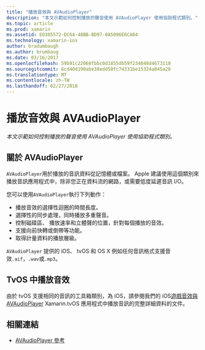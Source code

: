 ```yaml
---
title: "播放音效與 AVAudioPlayer"
description: "本文示範如何控制播放的聲音使用 AVAudioPlayer 使用協助程式類別。"
ms.topic: article
ms.prod: xamarin
ms.assetid: E0305572-DC64-48BB-BD97-0A5096E6CA04
ms.technology: xamarin-ios
author: bradumbaugh
ms.author: brumbaug
ms.date: 03/16/2017
ms.openlocfilehash: 59b91c22060fbbc0d1855db59f234048d4673110
ms.sourcegitcommit: 6cd40d190abe38edd50fc74331be15324a845a28
ms.translationtype: MT
ms.contentlocale: zh-TW
ms.lasthandoff: 02/27/2018
---
```

# <a name="playing-sound-with-avaudioplayer"></a>播放音效與 AVAudioPlayer

_本文示範如何控制播放的聲音使用 AVAudioPlayer 使用協助程式類別。_

## <a name="about-the-avaudioplayer"></a>關於 AVAudioPlayer

`AVAudioPlayer`用於播放的音訊資料從記憶體或檔案。 Apple 建議使用這個類別來播放音訊應用程式中，除非您正在資料流的網路，或需要低度延遲音訊 I/O。

您可以使用`AVAudioPlayer`執行下列動作：

- 播放音效的選擇性迴圈的時間長度。
- 選擇性的同步處理，同時播放多重聲音。
- 控制磁碟區、 播放速率和立體聲的位置，針對每個播放的音效。
- 支援向前快轉或倒帶等功能。
- 取得計量資料的播放層級。

`AVAudioPlayer` 提供的 iOS、 tvOS 和 OS X 例如任何音訊格式支援音效`.aif`，`.wav`或`.mp3`。

## <a name="playing-sounds-in-tvos"></a>TvOS 中播放音效

由於 tvOS 支援相同的音訊的工具箱類別，為 iOS，請參閱我們的 iOS[遊戲音效與 AVAudioPlayer](http://developer.xamarin.com/recipes/ios/media/sound/avaudioplayer/) Xamarin.tvOS 應用程式中播放音訊的完整詳細資料的文件。



## <a name="related-links"></a>相關連結

- [AVAudioPlayer 參考](https://developer.apple.com/library/ios/documentation/AVFoundation/Reference/AVAudioPlayerClassReference/)
